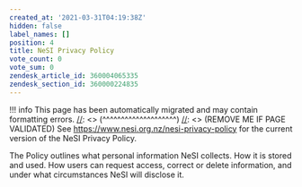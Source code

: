 ```yaml
---
created_at: '2021-03-31T04:19:38Z'
hidden: false
label_names: []
position: 4
title: NeSI Privacy Policy
vote_count: 0
vote_sum: 0
zendesk_article_id: 360004065335
zendesk_section_id: 360000224835
---
```



[//]: <> (REMOVE ME IF PAGE VALIDATED)
[//]: <> (vvvvvvvvvvvvvvvvvvvv)
!!! info
    This page has been automatically migrated and may contain formatting errors.
[//]: <> (^^^^^^^^^^^^^^^^^^^^)
[//]: <> (REMOVE ME IF PAGE VALIDATED)
See <https://www.nesi.org.nz/nesi-privacy-policy> for the current
version of the NeSI Privacy Policy.  
  
The Policy outlines what personal information NeSI collects. How it is
stored and used. How users can request access, correct or delete
information, and under what circumstances NeSI will disclose it. 

